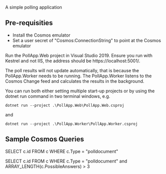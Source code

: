 A simple polling application

Pre-requisities
---------------
- Install the Cosmos emulator
- Set a user secret of "Cosmos:ConnectionString" to point at the Cosmos emulator

Run the PollApp.Web project in Visual Studio 2019.
Ensure you run with Kestrel and not IIS, the address should be https://localhost:5001/.

The poll results will not update automatically, that is because the PollApp.Worker
needs to be running. The PollApp.Worker listens to the Cosmos Change feed and calculates
the results in the background.

You can run both either setting multiple start-up projects or by using the
dotnet run command in two terminal windows, e.g.

```
dotnet run --project .\PollApp.Web\PollApp.Web.csproj
```
and
```
dotnet run --project .\PollApp.Worker\PollApp.Worker.csproj
```

Sample Cosmos Queries
---------------------
SELECT c.id FROM c WHERE c.Type = "polldocument"

SELECT c.id FROM c WHERE c.Type = "polldocument" and ARRAY_LENGTH(c.PossibleAnswers) > 3